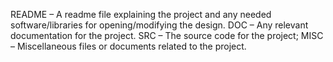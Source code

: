 README – A readme file explaining the project and any needed software/libraries for opening/modifying the design.
DOC – Any relevant documentation for the project.
SRC – The source code for the project; 
MISC – Miscellaneous files or documents related to the project.
